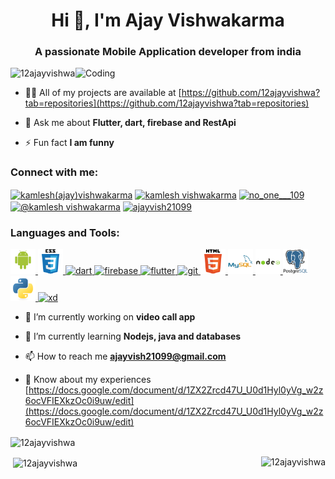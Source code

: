 <h1 align="center">Hi 👋, I'm Ajay Vishwakarma</h1>
<h3 align="center">A passionate Mobile Application developer from india</h3>


<img align="right" alt="Coding" width="400" src="https://cdn.edu.buncee.com/assets/9798c48d50b562de53f6d7b54b22c01d/animation-people-120920-1.gif?timestamp=1607543542">

<p align="left"> <img src="https://komarev.com/ghpvc/?username=12ajayvishwa&label=Profile%20views&color=0e75b6&style=flat" alt="12ajayvishwa" /> </p>

- 👨‍💻 All of my projects are available at [https://github.com/12ajayvishwa?tab=repositories](https://github.com/12ajayvishwa?tab=repositories)

- 💬 Ask me about **Flutter, dart, firebase and RestApi**

- ⚡ Fun fact **I am funny**

<h3 align="left">Connect with me:</h3>
<p align="left">
<a href="https://linkedin.com/in/kamlesh(ajay)vishwakarma" target="blank"><img align="center" src="https://raw.githubusercontent.com/rahuldkjain/github-profile-readme-generator/master/src/images/icons/Social/linked-in-alt.svg" alt="kamlesh(ajay)vishwakarma" height="30" width="40" /></a>
<a href="https://stackoverflow.com/users/kamlesh vishwakarma" target="blank"><img align="center" src="https://raw.githubusercontent.com/rahuldkjain/github-profile-readme-generator/master/src/images/icons/Social/stack-overflow.svg" alt="kamlesh vishwakarma" height="30" width="40" /></a>
<a href="https://instagram.com/no_one___109" target="blank"><img align="center" src="https://raw.githubusercontent.com/rahuldkjain/github-profile-readme-generator/master/src/images/icons/Social/instagram.svg" alt="no_one___109" height="30" width="40" /></a>
<a href="https://medium.com/@kamlesh vishwakarma" target="blank"><img align="center" src="https://raw.githubusercontent.com/rahuldkjain/github-profile-readme-generator/master/src/images/icons/Social/medium.svg" alt="@kamlesh vishwakarma" height="30" width="40" /></a>
<a href="https://www.hackerrank.com/ajayvish21099" target="blank"><img align="center" src="https://raw.githubusercontent.com/rahuldkjain/github-profile-readme-generator/master/src/images/icons/Social/hackerrank.svg" alt="ajayvish21099" height="30" width="40" /></a>
</p>


<h3 align="left">Languages and Tools:</h3>
<p align="left"> <a href="https://developer.android.com" target="_blank" rel="noreferrer"> <img src="https://raw.githubusercontent.com/devicons/devicon/master/icons/android/android-original-wordmark.svg" alt="android" width="40" height="40"/> </a> <a href="https://www.w3schools.com/css/" target="_blank" rel="noreferrer"> <img src="https://raw.githubusercontent.com/devicons/devicon/master/icons/css3/css3-original-wordmark.svg" alt="css3" width="40" height="40"/> </a> <a href="https://dart.dev" target="_blank" rel="noreferrer"> <img src="https://www.vectorlogo.zone/logos/dartlang/dartlang-icon.svg" alt="dart" width="40" height="40"/> </a> <a href="https://firebase.google.com/" target="_blank" rel="noreferrer"> <img src="https://www.vectorlogo.zone/logos/firebase/firebase-icon.svg" alt="firebase" width="40" height="40"/> </a> <a href="https://flutter.dev" target="_blank" rel="noreferrer"> <img src="https://www.vectorlogo.zone/logos/flutterio/flutterio-icon.svg" alt="flutter" width="40" height="40"/> </a> <a href="https://git-scm.com/" target="_blank" rel="noreferrer"> <img src="https://www.vectorlogo.zone/logos/git-scm/git-scm-icon.svg" alt="git" width="40" height="40"/> </a> <a href="https://www.w3.org/html/" target="_blank" rel="noreferrer"> <img src="https://raw.githubusercontent.com/devicons/devicon/master/icons/html5/html5-original-wordmark.svg" alt="html5" width="40" height="40"/> </a> <a href="https://www.mysql.com/" target="_blank" rel="noreferrer"> <img src="https://raw.githubusercontent.com/devicons/devicon/master/icons/mysql/mysql-original-wordmark.svg" alt="mysql" width="40" height="40"/> </a> <a href="https://nodejs.org" target="_blank" rel="noreferrer"> <img src="https://raw.githubusercontent.com/devicons/devicon/master/icons/nodejs/nodejs-original-wordmark.svg" alt="nodejs" width="40" height="40"/> </a> <a href="https://www.postgresql.org" target="_blank" rel="noreferrer"> <img src="https://raw.githubusercontent.com/devicons/devicon/master/icons/postgresql/postgresql-original-wordmark.svg" alt="postgresql" width="40" height="40"/> </a> <a href="https://www.python.org" target="_blank" rel="noreferrer"> <img src="https://raw.githubusercontent.com/devicons/devicon/master/icons/python/python-original.svg" alt="python" width="40" height="40"/> </a> <a href="https://www.adobe.com/products/xd.html" target="_blank" rel="noreferrer"> <img src="https://cdn.worldvectorlogo.com/logos/adobe-xd.svg" alt="xd" width="40" height="40"/> </a> </p>


- 🔭 I’m currently working on **video call app**

- 🌱 I’m currently learning **Nodejs, java and databases**

- 📫 How to reach me **ajayvish21099@gmail.com**

- 📄 Know about my experiences [https://docs.google.com/document/d/1ZX2Zrcd47U_U0d1Hyl0yVg_w2z6ocVFIEXkzOc0i9uw/edit](https://docs.google.com/document/d/1ZX2Zrcd47U_U0d1Hyl0yVg_w2z6ocVFIEXkzOc0i9uw/edit)

<p><img align="center" src="https://github-readme-streak-stats.herokuapp.com/?user=12ajayvishwa&" alt="12ajayvishwa" /></p>

<p><img align="right" src="https://github-readme-stats.vercel.app/api/top-langs?username=12ajayvishwa&show_icons=true&locale=en&layout=compact" alt="12ajayvishwa" /></p>

<p>&nbsp;<img align="center" src="https://github-readme-stats.vercel.app/api?username=12ajayvishwa&show_icons=true&locale=en" alt="12ajayvishwa" /></p>


